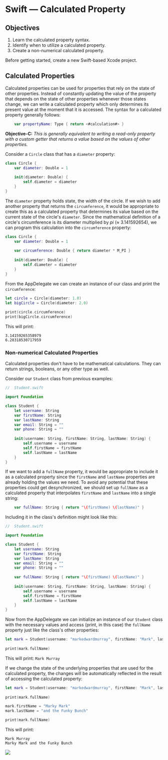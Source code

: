 # Swift — Calculated Property

## Objectives

1. Learn the calculated property syntax.
2. Identify when to utilize a calculated property.
3. Create a non-numerical calculated property.


Before getting started, create a new Swift-based Xcode project.

## Calculated Properties

Calculated properties can be used for properties that rely on the state of other properties. Instead of constantly updating the value of the property that depends on the state of other properties whenever those states change, we can write a calculated property which only determines its present value at the moment that it is accessed. The syntax for a calculated property generally follows:

```swift
    var propertyName: Type { return <#calculation#> }
```

**Objective-C:** *This is generally equivalent to writing a read-only property with a custom getter that returns a value based on the values of other properties.*

Consider a `Circle` class that has a `diameter` property:

```swift
class Circle {
    var diameter: Double = 1
    
    init(diameter: Double) {
        self.diameter = diameter
    }
}
```
The `diameter` property holds state, the width of the circle. If we wish to add another property that returns the `circumference`, it would be appropriate to create this as a calculated property that determines its value based on the current state of the circle's `diameter`. Since the mathematical definition of a circle's circumference is its diameter multiplied by *pi* (≈ 3.141592654), we can program this calculation into the `circumference` property:

```swift
class Circle {
    var diameter: Double = 1
    
    var circumference: Double { return diameter * M_PI }
    
    init(diameter: Double) {
        self.diameter = diameter
    }
}
```
From the AppDelegate we can create an instance of our class and print the `circumference`:

```swift
let circle = Circle(diameter: 1.0)
let bigCircle = Circle(diameter: 2.0)
        
print(circle.circumference)
print(bigCircle.circumference)
```

This will print:

```
3.14159265358979
6.28318530717959
```

### Non-numerical Calculated Properties

Calculated properties don't have to be mathematical calculations. They can return strings, booleans, or any other type as well. 

Consider our `Student` class from previous examples:

```swift
//  Student.swift

import Foundation

class Student {
    let username: String
    var firstName: String
    var lastName: String
    var email: String = ""
    var phone: String = ""
    
    init(username: String, firstName: String, lastName: String) {
        self.username = username
        self.firstName = firstName
        self.lastName = lastName
    }
}
```

If we want to add a `fullName` property, it would be appropriate to include it as a calculated property since the `firstName` and `lastName` properties are already holding the values we need. To avoid any potential that these properties could get desynchronized, we should set up `fullName` as a calculated property that interpolates `firstName` and `lastName` into a single string:

```swift
    var fullName: String { return "\(firstName) \(lastName)" }
```
Including it in the class's definition might look like this:

```swift
//  Student.swift

import Foundation

class Student {
    let username: String
    var firstName: String
    var lastName: String
    var email: String = ""
    var phone: String = ""
    
    var fullName: String { return "\(firstName) \(lastName)" }
    
    init(username: String, firstName: String, lastName: String) {
        self.username = username
        self.firstName = firstName
        self.lastName = lastName
    }
}
```
Now from the AppDelegate we can initialize an instance of our `Student` class with the necessary values and access (print, in this case) the `fullName` property just like the class's other properties:

```swift
let mark = Student(username: "markedwardmurray", firstName: "Mark", lastName: "Murray")
        
print(mark.fullName)
```
This will print: `Mark Murray`

If we change the state of the underlying properties that are used for the calculated property, the changes will be automatically reflected in the result of accessing the calculated property:

```swift
let mark = Student(username: "markedwardmurray", firstName: "Mark", lastName: "Murray")
        
print(mark.fullName)

mark.firstName = "Marky Mark"
mark.lastName = "and the Funky Bunch"

print(mark.fullName)
```
This will print:

```
Mark Murray
Marky Mark and the Funky Bunch
```
![](https://curriculum-content.s3.amazonaws.com/swift/swift-calculated-property/Wildside.jpg)